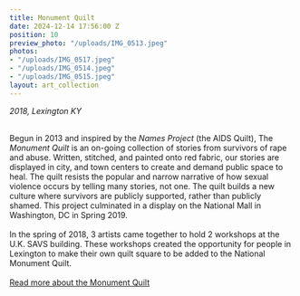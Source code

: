 ```yaml
---
title: Monument Quilt
date: 2024-12-14 17:56:00 Z
position: 10
preview_photo: "/uploads/IMG_0513.jpeg"
photos:
- "/uploads/IMG_0517.jpeg"
- "/uploads/IMG_0514.jpeg"
- "/uploads/IMG_0515.jpeg"
layout: art_collection
---
```


*2018, Lexington KY* <br>
<br>

Begun in 2013 and inspired by the *Names Project* (the AIDS Quilt), The *Monument Quilt* is an on-going collection of stories from survivors of rape and abuse. Written, stitched, and painted onto red fabric, our stories are displayed in city, and town centers to create and demand public space to heal. The quilt resists the popular and narrow narrative of how sexual violence occurs by telling many stories, not one. The quilt builds a new culture where survivors are publicly supported, rather than publicly shamed. This project culminated in a display on the National Mall in Washington, DC in Spring 2019. <br>
<br>
In the spring of 2018, 3 artists came together to hold 2 workshops at the U.K. SAVS building. These workshops created the opportunity for people in Lexington to make their own quilt square to be added to the National Monument Quilt.<br>
<br>
[Read more about the Monument Quilt ](https://themonumentquilt.org/)